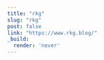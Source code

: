 ```yaml
---
title: "rkg"
slug: "rkg"
post: false
link: "https://www.rkg.blog/"
_build:
  render: 'never'
---
```


